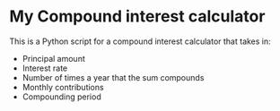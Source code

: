 # My Compound interest calculator 
This is a Python script for a compound interest calculator that takes in:
- Principal amount
- Interest rate
- Number of times a year that the sum compounds
- Monthly contributions
- Compounding period 
